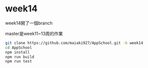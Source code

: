 # week14

week14開了一個branch

master是week11~13周的作業

```bash
git clone https://github.com/maiaki927/AppSchool.git -b week14
cd AppSchool
npm install
npm run build
npm run test
```


